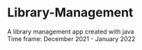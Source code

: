 # Library-Management
A library management app created with java <br />
Time frame: December 2021 - January 2022
